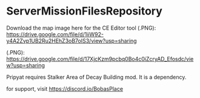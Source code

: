 # ServerMissionFilesRepository

Download the map image here for the CE Editor tool (.PNG): https://drive.google.com/file/d/1iiW92-y4A2Zvp1UB2Ru2HEhZ3oB7oIS3/view?usp=sharing

(.PNG): https://drive.google.com/file/d/17XjcKzm9pcbq0Bo4c0iZcryAD_Efosdc/view?usp=sharing


Pripyat requires Stalker Area of Decay Building mod. It is a dependency.


for support, visit https://discord.io/BobasPlace
